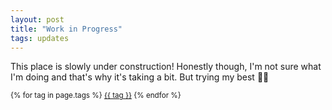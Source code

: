```yaml
---
layout: post
title: "Work in Progress"
tags: updates
---
```


This place is slowly under construction! Honestly though, I'm not sure what I'm doing and that's why it's taking a bit. But trying my best 💪😤

<small>
    {% for tag in page.tags %}
    <a href="/tags/{{ tag }}/">{{ tag }}</a>
    {% endfor %}
</small>
